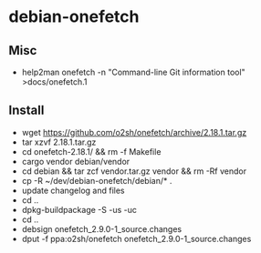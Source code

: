 # debian-onefetch

## Misc
- help2man onefetch -n "Command-line Git information tool" >docs/onefetch.1

## Install
- wget https://github.com/o2sh/onefetch/archive/2.18.1.tar.gz
- tar xzvf 2.18.1.tar.gz
- cd onefetch-2.18.1/ && rm -f Makefile
- cargo vendor debian/vendor
- cd debian && tar zcf vendor.tar.gz vendor && rm -Rf vendor
- cp -R ~/dev/debian-onefetch/debian/* .
- update changelog and files
- cd ..
- dpkg-buildpackage -S -us -uc
- cd ..
- debsign onefetch_2.9.0-1_source.changes
- dput -f ppa:o2sh/onefetch onefetch_2.9.0-1_source.changes
